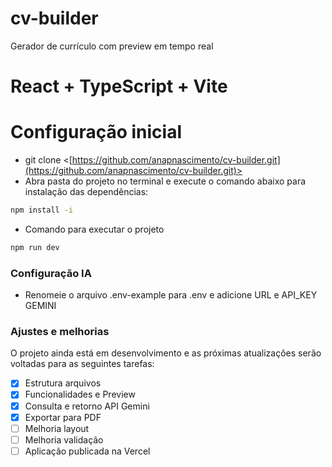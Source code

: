 # cv-builder
Gerador de currículo com preview em tempo real
# React + TypeScript + Vite

# Configuração inicial
- git clone <[https://github.com/anapnascimento/cv-builder.git](https://github.com/anapnascimento/cv-builder.git)>
- Abra pasta do projeto no terminal e execute o comando abaixo para instalação das dependências:

```bash
npm install -i
```

- Comando para executar o projeto

```bash
npm run dev
```

### Configuração IA
- Renomeie o arquivo .env-example para .env e adicione URL e API_KEY GEMINI

### Ajustes e melhorias
O projeto ainda está em desenvolvimento e as próximas atualizações serão voltadas para as seguintes tarefas:

- [x] Estrutura arquivos
- [x] Funcionalidades e Preview
- [x] Consulta e retorno API Gemini
- [x] Exportar para PDF
- [ ] Melhoria layout
- [ ] Melhoria validação
- [ ] Aplicação publicada na Vercel
